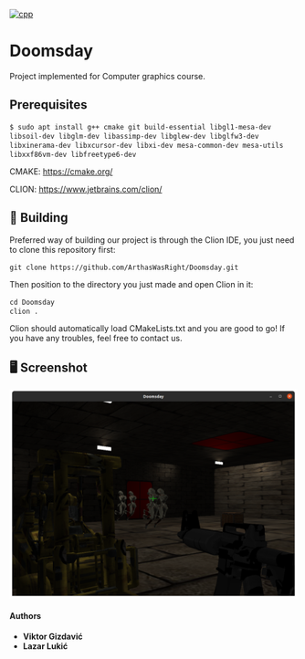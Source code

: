 [![cpp](https://img.shields.io/badge/Language-C%2B%2B-blue?style=flat-square)](https://www.cplusplus.com/)

# Doomsday

Project implemented for Computer graphics course.

## Prerequisites

```
$ sudo apt install g++ cmake git build-essential libgl1-mesa-dev libsoil-dev libglm-dev libassimp-dev libglew-dev libglfw3-dev libxinerama-dev libxcursor-dev libxi-dev mesa-common-dev mesa-utils libxxf86vm-dev libfreetype6-dev
```

CMAKE: <https://cmake.org/>

CLION: <https://www.jetbrains.com/clion/>

## 🔨 Building

Preferred way of building our project is through the Clion IDE, you just need to clone this repository first:
```shell
git clone https://github.com/ArthasWasRight/Doomsday.git
```

Then position to the directory you just made and open Clion in it:
```shell
cd Doomsday
clion .
```

Clion should automatically load CMakeLists.txt and you are good to go! If you have any troubles, feel free to contact us.

## 🖥️ Screenshot
![](Doomsday.png)

#### Authors
-   **Viktor Gizdavić**
-   **Lazar Lukić**
